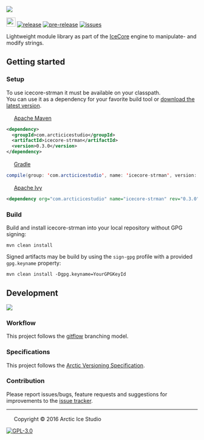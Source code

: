 ![](https://bitbucket.org/arcticicestudio/icecore-strman/raw/develop/src/main/assets/media/icecore-strman-banner.png)

<img src="https://bitbucket.org/favicon.ico" width=24 height=24/> [![release](https://img.shields.io/badge/release-v0.3.0-blue.svg)](https://bitbucket.org/arcticicestudio/icecore-strman/downloads) [![pre-release](https://img.shields.io/badge/pre--release---_-blue.svg)](https://bitbucket.org/arcticicestudio/icecore-strman/downloads) [![issues](https://img.shields.io/bitbucket/issues-raw/arcticicestudio/icecore-strman.svg?maxAge=86400)](https://bitbucket.org/arcticicestudio/icecore-strman/issues)

Lightweight module library as part of the [IceCore](https://bitbucket.org/arcticicestudio/icecore) engine to manipulate- and modify strings.

## Getting started
### Setup
To use icecore-strman it must be available on your classpath.  
You can use it as a dependency for your favorite build tool or [download the latest version](https://bitbucket.org/arcticicestudio/icecore-strman/downloads).

<img src="http://apache.org/favicons/favicon.ico" width=16 height=16/> <a href="https://maven.apache.org">Apache Maven</a>
```xml
<dependency>
  <groupId>com.arcticicestudio</groupId>
  <artifactId>icecore-strman</artifactId>
  <version>0.3.0</version>
</dependency>
```

<img src="https://gradle.org/wp-content/uploads/fbrfg/favicon.ico" width=16 height=16/> <a href="https://gradle.org">Gradle</a>
```java
compile(group: 'com.arcticicestudio', name: 'icecore-strman', version: '0.3.0')
```

<img src="http://apache.org/favicons/favicon.ico" width=16 height=16/> <a href="https://ant.apache.org/ivy">Apache Ivy</a>
```xml
<dependency org="com.arcticicestudio" name="icecore-strman" rev="0.3.0" />
```   

### Build
Build and install icecore-strman into your local repository without GPG signing:  
```
mvn clean install
```

Signed artifacts may be build by using the `sign-gpg` profile with a provided `gpg.keyname` property:
```
mvn clean install -Dgpg.keyname=YourGPGKeyId
```

## Development
[![](https://img.shields.io/badge/Changelog-v0.3.0-blue.svg)](https://bitbucket.org/arcticicestudio/icecore-strman/raw/v0.3.0/CHANGELOG.md)

### Workflow
This project follows the [gitflow](http://nvie.com/posts/a-successful-git-branching-model) branching model.

### Specifications
This project follows the [Arctic Versioning Specification](https://github.com/arcticicestudio/arcver).

### Contribution
Please report issues/bugs, feature requests and suggestions for improvements to the [issue tracker](https://bitbucket.org/arcticicestudio/icecore-strman/issues).

---

<img src="http://arcticicestudio.com/favicon.ico" width=16 height=16/> Copyright &copy; 2016 Arctic Ice Studio

[![GPL-3.0](http://www.gnu.org/graphics/gplv3-88x31.png)](http://www.gnu.org/licenses/gpl.txt)
